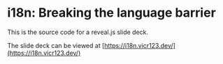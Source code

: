 # i18n: Breaking the language barrier

This is the source code for a reveal.js slide deck.

The slide deck can be viewed at [https://i18n.vicr123.dev/](https://i18n.vicr123.dev/)
